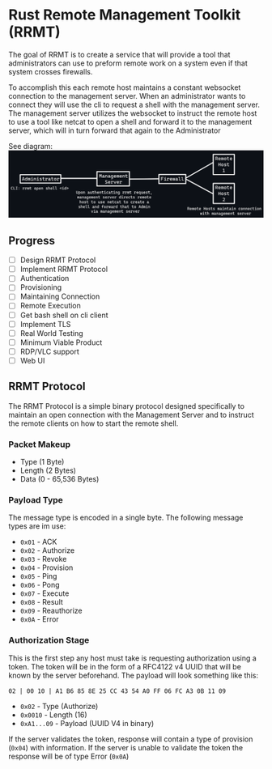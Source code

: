 # Rust Remote Management Toolkit (RRMT)
The goal of RRMT is to create a service that will provide a tool that 
administrators can use to preform remote work on a system even if 
that system crosses firewalls.

To accomplish this each remote host maintains a constant websocket 
connection to the management server. When an administrator wants to connect
they will use the cli to request a shell with the management server. 
The management server utilizes the websocket to instruct the remote host
to use a tool like netcat to open a shell and forward it to the 
management server, which will in turn forward that again to the Administrator

See diagram:  
![System Diagram](static/diagram.png?)

## Progress
- [ ] Design RRMT Protocol
- [ ] Implement RRMT Protocol
- [ ] Authentication
- [ ] Provisioning
- [ ] Maintaining Connection
- [ ] Remote Execution
- [ ] Get bash shell on cli client
- [ ] Implement TLS
- [ ] Real World Testing
- [ ] Minimum Viable Product
- [ ] RDP/VLC support
- [ ] Web UI

## RRMT Protocol
The RRMT Protocol is a simple binary protocol designed specifically to maintain 
an open connection with the Management Server and to instruct the remote clients 
on how to start the remote shell. 

### Packet Makeup

- Type (1 Byte)
- Length (2 Bytes)
- Data (0 - 65,536 Bytes)

### Payload Type
The message type is encoded in a single byte. The following message types are 
im use:
- `0x01` - ACK
- `0x02` - Authorize
- `0x03` - Revoke
- `0x04` - Provision
- `0x05` - Ping
- `0x06` - Pong
- `0x07` - Execute
- `0x08` - Result
- `0x09` - Reauthorize
- `0x0A` - Error

### Authorization Stage
This is the first step any host must take is requesting authorization using 
a token. The token will be in the form of a RFC4122 v4 UUID that will be
known by the server beforehand. The payload will look something like this:
```
02 | 00 10 | A1 B6 85 8E 25 CC 43 54 A0 FF 06 FC A3 0B 11 09
```
- `0x02` - Type (Authorize)
- `0x0010` - Length (16)
- `0xA1...09` - Payload (UUID V4 in binary)

If the server validates the token, response will contain a type of provision (`0x04`) 
with information. If the server is unable to validate the token the response 
will be of type Error (`0x0A`)